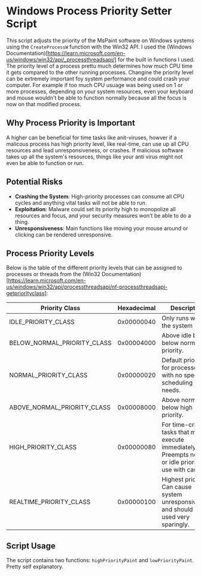 # Windows Process Priority Setter Script
This script adjusts the priority of the MsPaint software on Windows systems using the `CreateProcessW` function with the Win32 API. I used the (Windows Documentation)[https://learn.microsoft.com/en-us/windows/win32/api/_processthreadsapi/] for the built in functions I used. The priority level of a process prettu much determines how much CPU time it gets compared to the other running processes. Changine the priority level can be extremely important foy system performance and could crash your computer. For example if too much CPU usuage was being used on 1 or more processes, depending on your system resources, even your keyboard and mouse wouldn't be able to function normally because all the focus is now on that modified process.


## Why Process Priority is Important
A higher can be beneficial for time tasks like anit-viruses, howver if a malicous process has high priority level, like real-time, can use up all CPU resources and lead unresponsiveness, or crashes. If malicious software takes up all the system's resources, things like your anti virus might not even be able to function or run.


## Potential Risks
- **Crashing the System**: High-priority processes can consume all CPU cycles and anything vital tasks will not be able to run.
- **Exploitation**: Malware could set its priority high to monopolize all resources and focus, and your security measures won't be able to do a thing.
- **Unresponsiveness**: Main functions like moving your mouse around or clicking can be rendered unresponsive.


## Process Priority Levels
Below is the table of the different priority levels that can be assigned to processes or threads from the (Win32 Documentation)[https://learn.microsoft.com/en-us/windows/win32/api/processthreadsapi/nf-processthreadsapi-getpriorityclass]:

| Priority Class                 | Hexadecimal | Description                                                                                                  |
|--------------------------------|-------------|--------------------------------------------------------------------------------------------------------------|
| IDLE_PRIORITY_CLASS            | 0x00000040  | Only runs when the system is idle.                                                                           |
| BELOW_NORMAL_PRIORITY_CLASS    | 0x00004000  | Above idle but below normal priority.                                                                        |
| NORMAL_PRIORITY_CLASS          | 0x00000020  | Default priority for processes with no special scheduling needs.                                             |
| ABOVE_NORMAL_PRIORITY_CLASS    | 0x00008000  | Above normal but below high priority.                                                                        |
| HIGH_PRIORITY_CLASS            | 0x00000080  | For time-critical tasks that must execute immediately. Preempts normal or idle priority but use with caution. |
| REALTIME_PRIORITY_CLASS        | 0x00000100  | Highest priority. Can cause system unresponsiveness and should be used very sparingly.                       |


## Script Usage
The script contains two functions: `highPriorityPaint` and `lowPriorityPaint`. Pretty self explanatory.


